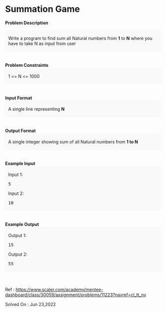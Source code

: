 <H1>Summation Game</H1><div class="html-content"><div class="html-content__container cr-p-statement"><p><strong>Problem Description</strong><br></p><div id="problem_description_markdown_content_value" style="background-color: #f9f9f9; padding: 5px 10px; "><p>Write a program to find sum all Natural numbers from <strong>1</strong> to <strong>N</strong> where you have to take N as input from user</p></div><br><br><strong>Problem Constraints</strong><br><div id="problem_constraints_markdown_content_value" style="background-color: #f9f9f9; padding: 5px 10px; "><p></p>
<p>1 &lt;= N &lt;= 1000</p>
<p></p></div><br><br><strong>Input Format</strong><br><div id="input_format_markdown_content_value" style="background-color: #f9f9f9; padding: 5px 10px; "><p>A single line representing <strong>N</strong></p>  
</div><br><br><strong>Output Format</strong><br><div id="output_format_markdown_content_value" style="background-color: #f9f9f9; padding: 5px 10px; "><p>A single integer showing sum of all Natural numbers from <strong>1 to N</strong></p></div><br><br><strong>Example Input</strong><br><div id="example_input_markdown_content_value" style="background-color: #f9f9f9; padding: 5px 10px; "><p>Input 1:</p><p></p><p></p>
<pre>5</pre>
<p>Input 2:</p>
<p></p>
<pre>10</pre>
<p></p></div><br><br><strong>Example Output</strong><br><div id="example_output_markdown_content_value" style="background-color: #f9f9f9; padding: 5px 10px; "><p>Output 1:</p><p></p><p></p>
<pre>15</pre>
<p>Output 2:</p>
<pre>55</pre>
<p></p>
<p></p></div><br><br><p></p></div></div>

Ref : https://www.scaler.com/academy/mentee-dashboard/class/30059/assignment/problems/11223?navref=cl_tt_nv

Solved On : Jun 23,2022